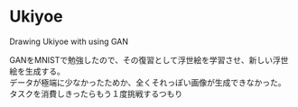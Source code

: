 # Ukiyoe
Drawing Ukiyoe with using GAN

GANをMNISTで勉強したので、その復習として浮世絵を学習させ、新しい浮世絵を生成する。  
データが極端に少なかったためか、全くそれっぽい画像が生成できなかった。  
タスクを消費しきったらもう１度挑戦するつもり  
